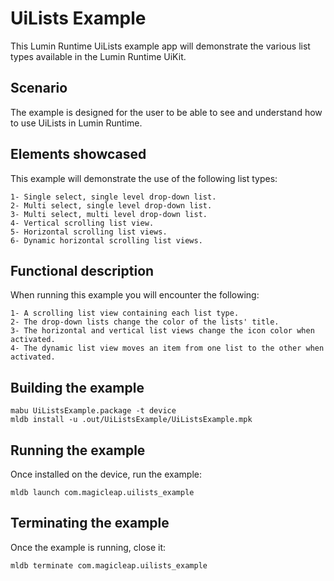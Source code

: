 # UiLists Example
This Lumin Runtime UiLists example app will demonstrate the various list types available in the Lumin Runtime UiKit.

## Scenario ##
The example is designed for the user to be able to see and understand how to use UiLists in Lumin Runtime.

## Elements showcased ##
This example will demonstrate the use of the following list types:

	1- Single select, single level drop-down list.
	2- Multi select, single level drop-down list.
	3- Multi select, multi level drop-down list.
	4- Vertical scrolling list view.
	5- Horizontal scrolling list views.
	6- Dynamic horizontal scrolling list views.

## Functional description ##
When running this example you will encounter the following:

	1- A scrolling list view containing each list type.
	2- The drop-down lists change the color of the lists' title.
	3- The horizontal and vertical list views change the icon color when activated.
	4- The dynamic list view moves an item from one list to the other when activated.

## Building the example ##
```shell
mabu UiListsExample.package -t device
mldb install -u .out/UiListsExample/UiListsExample.mpk
```

## Running the example ##
Once installed on the device, run the example:
```shell
mldb launch com.magicleap.uilists_example
```

## Terminating the example ##
Once the example is running, close it:
```shell
mldb terminate com.magicleap.uilists_example
```
